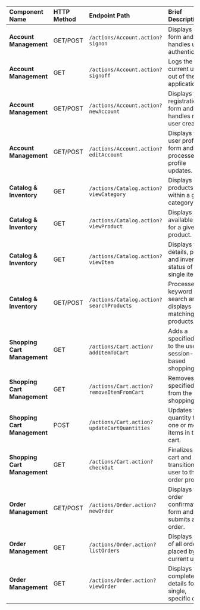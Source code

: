 | Component Name | HTTP Method | Endpoint Path | Brief Description |
| :--- | :--- | :--- | :--- |
| **Account Management** | GET/POST | `/actions/Account.action?signon` | Displays login form and handles user authentication. |
| **Account Management** | GET | `/actions/Account.action?signoff` | Logs the current user out of the application. |
| **Account Management** | GET/POST | `/actions/Account.action?newAccount` | Displays the registration form and handles new user creation. |
| **Account Management** | GET/POST | `/actions/Account.action?editAccount` | Displays the user profile form and processes profile updates. |
| **Catalog & Inventory** | GET | `/actions/Catalog.action?viewCategory` | Displays all products within a given category. |
| **Catalog & Inventory** | GET | `/actions/Catalog.action?viewProduct` | Displays all available items for a given product. |
| **Catalog & Inventory** | GET | `/actions/Catalog.action?viewItem` | Displays the details, price, and inventory status of a single item. |
| **Catalog & Inventory** | GET/POST | `/actions/Catalog.action?searchProducts` | Processes a keyword search and displays matching products. |
| **Shopping Cart Management** | GET | `/actions/Cart.action?addItemToCart` | Adds a specified item to the user's session-based shopping cart. |
| **Shopping Cart Management** | GET | `/actions/Cart.action?removeItemFromCart` | Removes a specified item from the shopping cart. |
| **Shopping Cart Management** | POST | `/actions/Cart.action?updateCartQuantities`| Updates the quantity for one or more items in the cart. |
| **Shopping Cart Management** | GET | `/actions/Cart.action?checkOut` | Finalizes the cart and transitions the user to the order process. |
| **Order Management** | GET/POST | `/actions/Order.action?newOrder` | Displays the order confirmation form and submits a new order. |
| **Order Management** | GET | `/actions/Order.action?listOrders` | Displays a list of all orders placed by the current user. |
| **Order Management** | GET | `/actions/Order.action?viewOrder` | Displays the complete details for a single, specific order. |